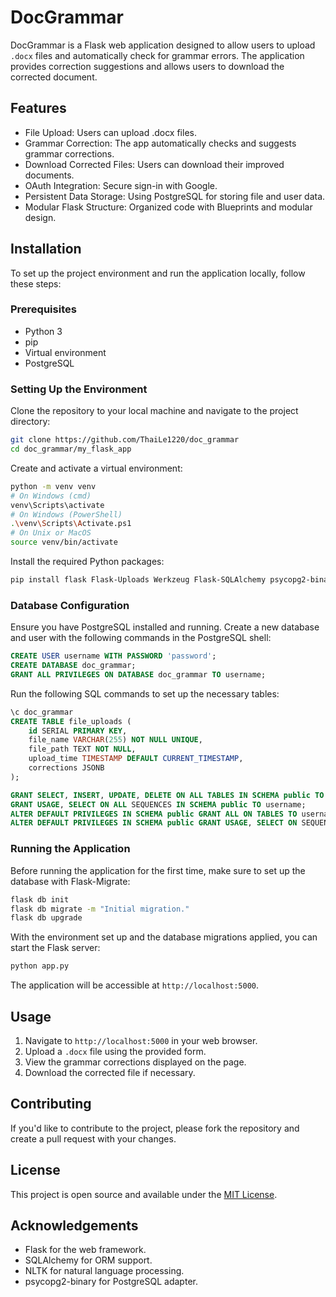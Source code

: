 # DocGrammar

DocGrammar is a Flask web application designed to allow users to upload `.docx` files and automatically check for grammar errors. The application provides correction suggestions and allows users to download the corrected document.

## Features

- File Upload: Users can upload .docx files.
- Grammar Correction: The app automatically checks and suggests grammar corrections.
- Download Corrected Files: Users can download their improved documents.
- OAuth Integration: Secure sign-in with Google.
- Persistent Data Storage: Using PostgreSQL for storing file and user data.
- Modular Flask Structure: Organized code with Blueprints and modular design.

## Installation

To set up the project environment and run the application locally, follow these steps:

### Prerequisites

- Python 3
- pip
- Virtual environment
- PostgreSQL

### Setting Up the Environment

Clone the repository to your local machine and navigate to the project directory:

```sh
git clone https://github.com/ThaiLe1220/doc_grammar
cd doc_grammar/my_flask_app
```

Create and activate a virtual environment:

```sh
python -m venv venv
# On Windows (cmd)
venv\Scripts\activate
# On Windows (PowerShell)
.\venv\Scripts\Activate.ps1
# On Unix or MacOS
source venv/bin/activate
```

Install the required Python packages:

```sh
pip install flask Flask-Uploads Werkzeug Flask-SQLAlchemy psycopg2-binary requests python-docx nltk authlib Flask-Login Flask-Migrate stripe aiohttp boto3
```

### Database Configuration

Ensure you have PostgreSQL installed and running. Create a new database and user with the following commands in the PostgreSQL shell:

```sql
CREATE USER username WITH PASSWORD 'password';
CREATE DATABASE doc_grammar;
GRANT ALL PRIVILEGES ON DATABASE doc_grammar TO username;
```

Run the following SQL commands to set up the necessary tables:

```sql
\c doc_grammar
CREATE TABLE file_uploads (
    id SERIAL PRIMARY KEY,
    file_name VARCHAR(255) NOT NULL UNIQUE,
    file_path TEXT NOT NULL,
    upload_time TIMESTAMP DEFAULT CURRENT_TIMESTAMP,
    corrections JSONB
);
```

```sql
GRANT SELECT, INSERT, UPDATE, DELETE ON ALL TABLES IN SCHEMA public TO username;
GRANT USAGE, SELECT ON ALL SEQUENCES IN SCHEMA public TO username;
ALTER DEFAULT PRIVILEGES IN SCHEMA public GRANT ALL ON TABLES TO username;
ALTER DEFAULT PRIVILEGES IN SCHEMA public GRANT USAGE, SELECT ON SEQUENCES TO username;

```

### Running the Application

Before running the application for the first time, make sure to set up the database with Flask-Migrate:

```sh
flask db init
flask db migrate -m "Initial migration."
flask db upgrade
```

With the environment set up and the database migrations applied, you can start the Flask server:

```sh
python app.py
```

The application will be accessible at `http://localhost:5000`.

## Usage

1. Navigate to `http://localhost:5000` in your web browser.
2. Upload a `.docx` file using the provided form.
3. View the grammar corrections displayed on the page.
4. Download the corrected file if necessary.

## Contributing

If you'd like to contribute to the project, please fork the repository and create a pull request with your changes.

## License

This project is open source and available under the [MIT License](LICENSE.md).

## Acknowledgements

- Flask for the web framework.
- SQLAlchemy for ORM support.
- NLTK for natural language processing.
- psycopg2-binary for PostgreSQL adapter.

